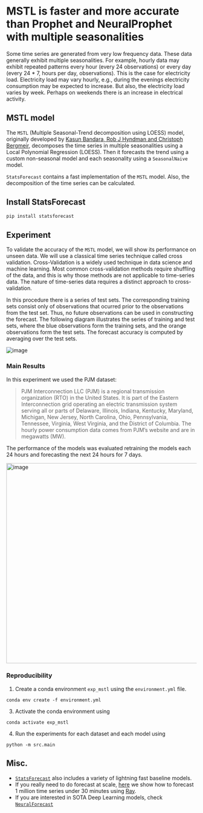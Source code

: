 # MSTL is faster and more accurate than Prophet and NeuralProphet with multiple seasonalities

Some time series are generated from very low frequency data. These data generally exhibit multiple seasonalities. For example, hourly data may exhibit repeated patterns every hour (every 24 observations) or every day (every 24 * 7, hours per day, observations). This is the case for electricity load. Electricity load may vary hourly, e.g., during the evenings electricity consumption may be expected to increase. But also, the electricity load varies by week. Perhaps on weekends there is an increase in electrical activity.

## MSTL model

The `MSTL` (Multiple Seasonal-Trend decomposition using LOESS) model, originally developed by [Kasun Bandara, Rob J Hyndman and Christoph Bergmeir](https://arxiv.org/abs/2107.13462), decomposes the time series in multiple seasonalities using a Local Polynomial Regression (LOESS). Then it forecasts the trend using a custom non-seasonal model and each seasonality using a `SeasonalNaive` model.

`StatsForecast` contains a fast implementation of the `MSTL` model. Also, the decomposition of the time series can be calculated.

## Install StatsForecast
```bash
pip install statsforecast
```

## Experiment

To validate the accuracy of the `MSTL` model, we will show its performance on unseen data. We will use a classical time series technique called cross validation. Cross-Validation is a widely used technique in data science and machine learning. Most common cross-validation methods require shuffling of the data, and this is why those methods are not applicable to time-series data. The nature of time-series data requires a distinct approach to cross-validation.

In this procedure there is a series of test sets. The corresponding training sets consist only of observations that ocurred prior to the observations from the test set. Thus, no future observations can be used in constructing the forecast. The following diagram illustrates the series of training and test sets, where the blue observations form the training sets, and the orange observations form the test sets. The forecast accuracy is computed by averaging over the test sets.

![image](https://user-images.githubusercontent.com/10517170/203424908-e53bfa68-3740-45bf-a693-8119d9cdda94.png)


### Main Results

In this experiment we used the PJM dataset:

> PJM Interconnection LLC (PJM) is a regional transmission organization (RTO) in the United States. It is part of the Eastern Interconnection grid operating an electric transmission system serving all or parts of Delaware, Illinois, Indiana, Kentucky, Maryland, Michigan, New Jersey, North Carolina, Ohio, Pennsylvania, Tennessee, Virginia, West Virginia, and the District of Columbia. The hourly power consumption data comes from PJM’s website and are in megawatts (MW).

The performance of the models was evaluated retraining the models each 24 hours and forecasting the next 24 hours for 7 days.

<img width="528" alt="image" src="https://user-images.githubusercontent.com/10517170/203425099-c096d129-d26e-4af9-a048-2b31549e9bfc.png">


### Reproducibility


1. Create a conda environment `exp_mstl` using the `environment.yml` file.
  ```shell
  conda env create -f environment.yml
  ```

3. Activate the conda environment using 
  ```shell
  conda activate exp_mstl
  ```

4. Run the experiments for each dataset and each model using 
  ```shell
  python -m src.main
  ```

## Misc.

* [`StatsForecast`](https://github.com/nixtla/statsforecast) also includes a variety of lightning fast baseline models.
* If you really need to do forecast at scale, [here](https://github.com/nixtla/statsforecast/tree/main/experiments/ray) we show how to forecast 1 million time series under 30 minutes using [Ray](https://github.com/ray-project/ray).
* If you are interested in SOTA Deep Learning models, check [`NeuralForecast`](https://github.com/nixtla/neuralforecast)


